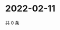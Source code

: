 # 2022-02-11

共 0 条

<!-- BEGIN WEIBO -->
<!-- 最后更新时间 Fri Feb 11 2022 01:04:28 GMT+0800 (China Standard Time) -->

<!-- END WEIBO -->
